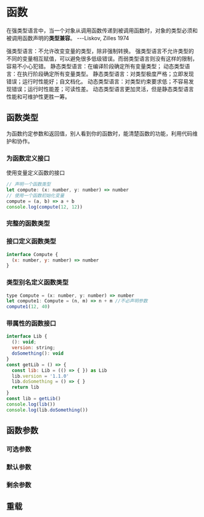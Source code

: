 # 函数

在强类型语言中，当一个对象从调用函数传递到被调用函数时，对象的类型必须和被调用函数声明的**类型兼容**。 ---Liskov, Zilles 1974

强类型语言：不允许改变变量的类型，除非强制转换。
强类型语言不允许类型的不同的变量相互赋值，可以避免很多低级错误。而弱类型语言则没有这样的限制，容易不小心犯错。
静态类型语言：在编译阶段确定所有变量类型；
动态类型语言：在执行阶段确定所有变量类型。
静态类型语言：对类型极度严格；立即发现错误；运行时性能好；自文档化。
动态类型语言：对类型约束要求低；不容易发现错误；运行时性能差；可读性差。
动态类型语言更加灵活，但是静态类型语言性能和可维护性更胜一筹。

## 函数类型

为函数约定参数和返回值，别人看到你的函数时，能清楚函数的功能，利用代码维护和协作。
### 为函数定义接口
使用变量定义函数的接口

```js
// 声明一个函数类型
let compute: (x: number, y: number) => number
// 使用一个函数初始化变量
compute = (a, b) => a + b
console.log(compute(12, 12))
```
### 完整的函数类型

### 接口定义函数类型
```js
interface Compute {
  (x: number, y: number) => number
}
```
### 类型别名定义函数类型
```js
type Compute = (x: number, y: number) => number
let compute1: Compute = (n, m) => n + m //不必声明参数
compute1(12, 40)
```
### 带属性的函数接口
```js
interface Lib {
  (): void;
  version: string;
  doSomething(): void
}
const getLib = () => {
  const lib: Lib = (() => { }) as Lib
  lib.version = '1.1.0'
  lib.doSomething = () => { }
  return lib
}
const lib = getLib()
console.log(lib())
console.log(lib.doSomething())
```
## 函数参数

### 可选参数

### 默认参数

### 剩余参数

## 重载